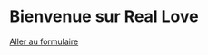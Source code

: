 <!DOCTYPE html>
<html>
  <head>
    <title>Accueil</title>
  </head>
  <body>
    <h1>Bienvenue sur Real Love</h1>
    <a href="inscription.html">Aller au formulaire</a>
  </body>
</html>
